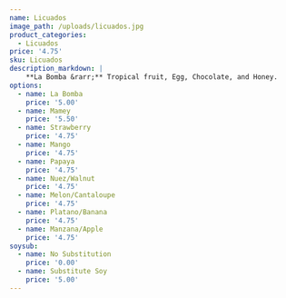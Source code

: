 ```yaml
---
name: Licuados
image_path: /uploads/licuados.jpg
product_categories:
  - Licuados
price: '4.75'
sku: Licuados
description_markdown: |
    **La Bomba &rarr;** Tropical fruit, Egg, Chocolate, and Honey.
options:
  - name: La Bomba
    price: '5.00'
  - name: Mamey
    price: '5.50'
  - name: Strawberry
    price: '4.75'
  - name: Mango
    price: '4.75'
  - name: Papaya
    price: '4.75'
  - name: Nuez/Walnut
    price: '4.75'
  - name: Melon/Cantaloupe
    price: '4.75'
  - name: Platano/Banana
    price: '4.75'
  - name: Manzana/Apple
    price: '4.75'
soysub:
  - name: No Substitution
    price: '0.00'
  - name: Substitute Soy
    price: '5.00'
---
```

